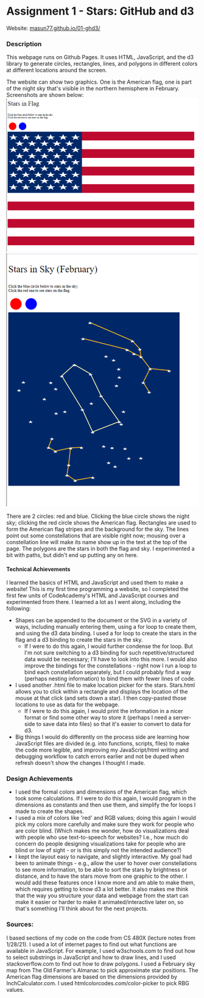 # Assignment 1 - Stars: GitHub and d3  

Website: [masun77.github.io/01-ghd3/](masun77.github.io/01-ghd3/)

### Description

This webpage runs on Github Pages. It uses HTML, JavaScript, and the d3 library to generate circles, rectangles, lines, and polygons in different colors at different locations around the screen.

The website can show two graphics. One is the American flag, one is part of the night sky 
that's visible in the northern hemisphere in February. Screenshots are shown below:
![img.png](img.png)
![img_1.png](img_1.png)

There are 2 circles: red and blue. Clicking the blue circle shows the night sky; clicking the red circle shows the American 
flag. Rectangles are used to form the American flag stripes and the background for the sky. The lines point out some constellations that are visible right now; mousing over a constellation line will make its name show up in the text at the top of the page. The polygons are the stars in both the flag and sky. I experimented a bit with paths, but didn't end up putting any on here.

#### Technical Achievements

I learned the basics of HTML and JavaScript and used them to make a website! This is my first time
programming a website, so I completed the first few units of CodeAcademy's
HTML and JavaScript courses and experimented from there. I learned a lot as I went along, including the following:
- Shapes can be appended to the document or the SVG in a variety of ways, including manually entering them, 
using a for loop to create them, and using the d3 data binding. I used a for loop to create
  the stars in the flag and a d3 binding to create
  the stars in the sky. 
  - If I were to do this again, I would further condense the for loop. But I'm not sure switching to a d3 
  binding for such repetitive/structured data would be necessary; I'll have to look into this more. I would also 
    improve the bindings for the constellations - right now I run a loop to bind each constellation
    separately, but I could probably find a way (perhaps nesting information) to bind them with fewer lines of code.
- I used another .html file to make location picker for the stars. Stars.html allows you to click within a rectangle
and displays the location of the mouse at that click (and sets down a star). I then copy-pasted those
  locations to use as data for the webpage. 
  - If I were to do this again, I would print the information in a nicer format or find some other way to store it 
    (perhaps I need a server-side to save data into files) so that it's easier to convert to data for d3. 
- Big things I would do differently on the process side are learning how
JavaScript files are divided (e.g. into functions, scripts, files) to make the code
  more legible, and improving my JavaScript/html writing and debugging workflow to catch errors earlier and not be duped 
  when refresh doesn't show the changes I thought I made. 

### Design Achievements

- I used the formal colors and dimensions of the American flag, which took some calculations. If I were
to do this again, I would program in the dimensions as constants and then use them, and simplify the for loops I made to 
create the shapes. 
- I used a mix of colors like 'red' and RGB values; doing this again I would pick my colors more carefully
and make sure they work for people who are color blind. (Which makes me wonder, how do visualizations deal with people who use text-to-speech for websites?
I.e., how much do concern do people designing visualizations take for people who are blind
or low of sight - or is this simply not the intended audience?) 
- I kept the layout easy to navigate, and slightly interactive. My goal had been to animate things - e.g.,
allow the user to hover over constellations to see more information, to be able to sort the stars
  by brightness or distance, and to have the stars move from one graphic to the other. I would add these features once I 
  know more and am able to make them, which requires getting to know d3 a lot better. It 
  also makes me think that the way you structure your data and webpage from the start
  can make it easier or harder to make it animated/interactive later on, so that's something
  I'll think about for the next projects. 

### Sources:
I based sections of my code on the code from CS 480X (lecture notes from 1/28/21). I used a lot of internet pages to 
find out what functions are available in JavaScript. For example, I used w3schools.com to find out how to select
 substrings in JavaScript and how to draw lines, and I used stackoverflow.com to find out how to draw polygons. 
I used a February sky map from The Old Farmer's Almanac to pick approximate star positions. 
The American flag dimensions are based on the dimensions provided by InchCalculator.com. I used htmlcolorcodes.com/color-picker to pick RBG values. 

